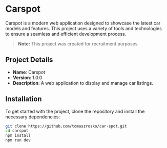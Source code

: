 # Carspot

Carspot is a modern web application designed to showcase the latest car models and features. This project uses a variety of tools and technologies to ensure a seamless and efficient development process.

> **Note:** This project was created for recruitment purposes.

## Project Details

- **Name**: Carspot
- **Version**: 1.0.0
- **Description**: A web application to display and manage car listings.

## Installation

To get started with the project, clone the repository and install the necessary dependencies:

```bash
git clone https://github.com/tomaszrosko/car-spot.git
cd carspot
npm install
npm run dev